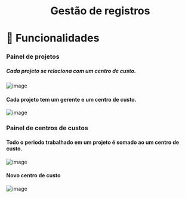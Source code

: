 <h1 align='center' >Gestão de registros</h1>


# 🔨 Funcionalidades 
### Painel de projetos 
##### Cada projeto se relaciona com um **centro de custo**. 
![image](https://user-images.githubusercontent.com/69175890/163732549-939436c3-eb3d-4e18-a597-ec9d23a9b23e.png) 
#### Cada projeto tem um **gerente** e um **centro de custo**.
![image](https://user-images.githubusercontent.com/69175890/163732809-e1075f62-6b15-456d-8426-3fe5ee55b585.png)

### Painel de centros de custos
#### Todo o periodo trabalhado em um projeto é somado ao um centro de custo.
![image](https://user-images.githubusercontent.com/69175890/163732699-0181b89b-a8d3-46c3-b92a-0333fb07a338.png)
#### Novo centro de custo
![image](https://user-images.githubusercontent.com/69175890/163732703-95f7a41e-4516-4a9f-9577-12737395ebdd.png)

